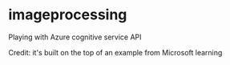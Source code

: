 # imageprocessing
Playing with Azure cognitive service API 

Credit: it's built on the top of an example from Microsoft learning
